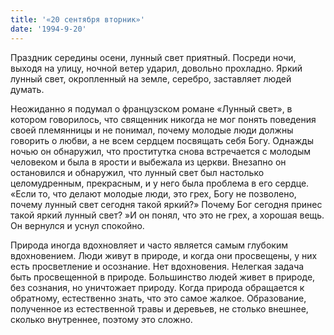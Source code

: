 ```yaml
---
title: '«20 сентября вторник»'
date: '1994-9-20'
---
```


Праздник середины осени, лунный свет приятный. Посреди ночи, выходя на улицу, ночной ветер ударил, довольно прохладно. Яркий лунный свет, окропленный на земле, серебро, заставляет людей думать.

Неожиданно я подумал о французском романе «Лунный свет», в котором говорилось, что священник никогда не мог понять поведения своей племянницы и не понимал, почему молодые люди должны говорить о любви, а не всем сердцем посвящать себя Богу. Однажды ночью он обнаружил, что проститутка снова встречается с молодым человеком и была в ярости и выбежала из церкви. Внезапно он остановился и обнаружил, что лунный свет был настолько целомудренным, прекрасным, и у него была проблема в его сердце. «Если то, что делают молодые люди, это грех, Богу не позволено, почему лунный свет сегодня такой яркий?» Почему Бог сегодня принес такой яркий лунный свет? »И он понял, что это не грех, а хорошая вещь. Он вернулся и уснул спокойно.

Природа иногда вдохновляет и часто является самым глубоким вдохновением. Люди живут в природе, и когда они просвещены, у них есть просветление и осознание. Нет вдохновения. Нелегкая задача быть просвещенной в природе. Большинство людей живет в природе, без сознания, но уничтожает природу. Когда природа обращается к обратному, естественно знать, что это самое жалкое. Образование, полученное из естественной травы и деревьев, не столько внешнее, сколько внутреннее, поэтому это сложно.

